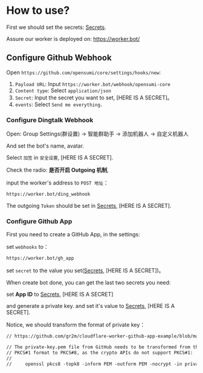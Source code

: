 # How to use?

First we should set the secrets: [Secrets](./secrets.md).

Assure our worker is deployed on: <https://worker.bot/>

## Configure Github Webhook

Open `https://github.com/opensumi/core/settings/hooks/new`:

1. `Payload URL`: Input `https://worker.bot/webhook/opensumi-core`
2. `Content type`: Select `application/json`
3. `Secret`: Input the secret you want to set, [HERE IS A SECRET]。
4. `events`: Select `Send me everything.`

### Configure Dingtalk Webhook

Open: Group Settings(群设置) -> 智能群助手 -> 添加机器人 -> 自定义机器人

And set the bot's name, avatar.

Select `加签` in `安全设置`, [HERE IS A SECRET].

Check the radio: **是否开启 Outgoing 机制**,

input the worker's address to `POST 地址`：

```txt
https://worker.bot/ding_webhook
```

The outgoing `Token` should be set in [Secrets](./secrets.md), [HERE IS A SECRET].

### Configure Github App

First you need to create a GitHub App, in the settings:

set `webhooks` to：

```txt
https://worker.bot/gh_app
```

set `secret` to the value you set([Secrets](./secrets.md), [HERE IS A SECRET])。

When create bot done, you can get the last two secrets you need:

set **App ID** to [Secrets](./secrets.md), [HERE IS A SECRET]

and generate a private key. and set it's value to [Secrets](./secrets.md), [HERE IS A SECRET].

Notice, we should transform the format of private key：

```txt
// https://github.com/gr2m/cloudflare-worker-github-app-example/blob/main/worker.js

// The private-key.pem file from GitHub needs to be transformed from the
// PKCS#1 format to PKCS#8, as the crypto APIs do not support PKCS#1:
//
//     openssl pkcs8 -topk8 -inform PEM -outform PEM -nocrypt -in private-key.pem -out private-key-pkcs8.pem
```
